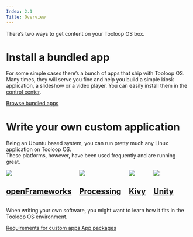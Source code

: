 ```yaml
---
Index: 2.1
Title: Overview
---
```


There’s two ways to get content on your Tooloop OS box.


# Install a bundled app

For some simple cases there’s a bunch of apps that ship with Tooloop OS.
Many times, they will serve you fine and help you build a simple kiosk application, a slideshow or a video player. You can easily install them in the [control center](/Getting%20started/Control%20Center).

<a href="/Apps/Bundled Apps" class="button is-info mb-6">
    <span class="icon"><i class="fa fa-store"></i></span>
    <span>Browse bundled apps</span>
</a>


# Write your own custom application

Being an Ubuntu based system, you can run pretty much any Linux application on Tooloop OS.  
These platforms, however, have been used frequently and are running great.

<div class="container content has-text-centered my-6 has-background-light">
    <div class="columns is-centered my-6">
        <a class="column call-to-action" href="http://openframeworks.cc/">
            <figure class="image is-48x48" style="margin: auto;">
                <img src="%base_url%/assets/logo-openframeworks.svg">
            </figure>
            <h2 class="title is-size-5 is-marginless">openFrameworks</h2>
        </a>
        <a class="column call-to-action" href="https://processing.org/">
            <figure class="image is-48x48" style="margin: auto;">
                <img src="%base_url%/assets/logo-processing.png">
            </figure>
            <h2 class="title is-size-5 is-marginless">Processing</h2>
        </a>
        <a class="column call-to-action" href="https://kivy.org/">
            <figure class="image is-48x48" style="margin: auto;">
                <img src="%base_url%/assets/logo-kivy.png">
            </figure>
            <h2 class="title is-size-5 is-marginless">Kivy</h2>
        </a>
        <a class="column call-to-action" href="https://unity.com/">
            <figure class="image is-48x48" style="margin: auto;">
                <img src="%base_url%/assets/logo-unity.svg">
            </figure>
            <h2 class="title is-size-5 is-marginless">Unity</h2>
        </a>
    </div>
</div>

When writing your own software, you might want to learn how it fits in the Tooloop OS environment.

<div class="buttons">
    <a href="/Apps/Requirements for Custom Apps" class="button is-primary mb-6">
        <span class="icon"><i class="fa fa-circle-info"></i></span>
        <span>Requirements for custom apps</span>
    </a>
    <a href="/Apps/App Packages" class="button is-primary mb-6">
        <span class="icon"><i class="fa fa-box"></i></span>
        <span>App packages</span>
    </a>
</div>
